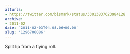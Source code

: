 ```yaml
---
alturls:
- https://twitter.com/bismark/status/33013837623984128
archive:
- 2011-02
date: '2011-02-03T04:08:06+00:00'
slug: '1296706086'
---
```


Split lip from a flying roll.

